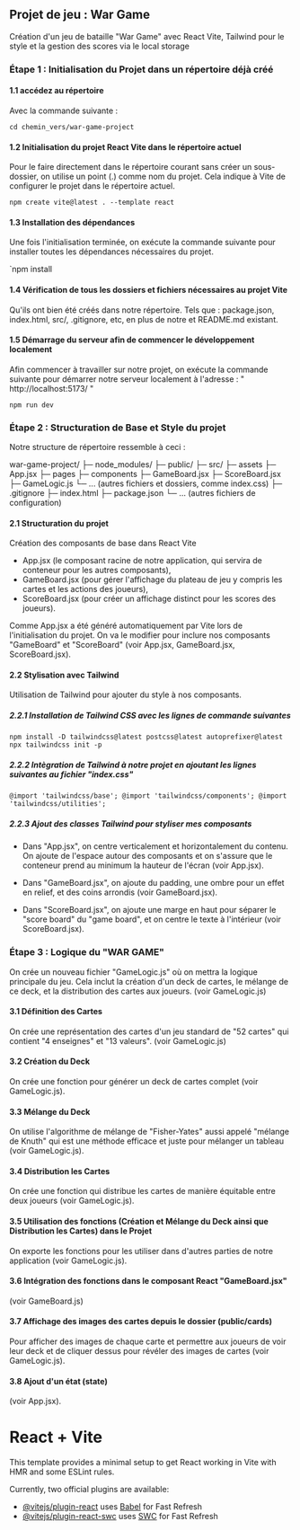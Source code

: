 ## Projet de jeu : War Game 
Création d'un jeu de bataille "War Game" avec React Vite, Tailwind pour le style et la gestion des scores via le local 
storage

### Étape 1 : Initialisation du Projet dans un répertoire déjà créé

#### 1.1 accédez au répertoire 
Avec la commande suivante :

`cd chemin_vers/war-game-project`

#### 1.2 Initialisation du projet React Vite dans le répertoire actuel 
Pour le faire directement dans le répertoire courant sans créer un sous-dossier, on utilise un point (.) comme nom du 
projet. Cela indique à Vite de configurer le projet dans le répertoire actuel.

`npm create vite@latest . --template react`

#### 1.3 Installation des dépendances 
Une fois l'initialisation terminée, on exécute la commande suivante pour installer toutes les dépendances nécessaires 
du projet.

`npm install

#### 1.4 Vérification de tous les dossiers et fichiers nécessaires au projet Vite
Qu'ils ont bien été créés dans notre répertoire. Tels que : package.json, index.html, src/, .gitignore, etc, en plus de 
notre et README.md existant.

#### 1.5 Démarrage du serveur afin de commencer le développement localement
Afin commencer à travailler sur notre projet, on exécute la commande suivante pour démarrer notre serveur localement à 
l'adresse : " http://localhost:5173/ "

`npm run dev` 

### Étape 2 : Structuration de Base et Style du projet

Notre structure de répertoire ressemble à ceci :

war-game-project/
   ├─ node_modules/
   ├─ public/
   ├─ src/
      ├─ assets
      ├─ App.jsx
      ├─ pages
      ├─ components 
         ├─ GameBoard.jsx
         ├─ ScoreBoard.jsx
         ├─ GameLogic.js
      └─ ... (autres fichiers et dossiers, comme index.css)
   ├─ .gitignore
   ├─ index.html
   ├─ package.json
   └─ ... (autres fichiers de configuration)

#### 2.1 Structuration du projet
Création des composants de base dans React Vite

- App.jsx (le composant racine de notre application, qui servira de conteneur pour les autres composants),
- GameBoard.jsx (pour gérer l'affichage du plateau de jeu y compris les cartes et les actions des joueurs), 
- ScoreBoard.jsx (pour créer un affichage distinct pour les scores des joueurs).

Comme App.jsx a été généré automatiquement par Vite lors de l'initialisation du projet. 
On va le modifier pour inclure nos composants "GameBoard" et "ScoreBoard" (voir App.jsx, GameBoard.jsx, ScoreBoard.jsx).

#### 2.2 Stylisation avec Tailwind
Utilisation de Tailwind pour ajouter du style à nos composants.

##### 2.2.1 Installation de Tailwind CSS avec les lignes de commande suivantes

`npm install -D tailwindcss@latest postcss@latest autoprefixer@latest`
`npx tailwindcss init -p`

##### 2.2.2 Intègration de Tailwind à notre projet en ajoutant les lignes suivantes au fichier "index.css"

`@import 'tailwindcss/base';
@import 'tailwindcss/components';
@import 'tailwindcss/utilities';
`
##### 2.2.3 Ajout des classes Tailwind pour styliser mes composants
- Dans "App.jsx", on centre verticalement et horizontalement du contenu. On ajoute de l'espace autour des composants et 
on s'assure que le conteneur prend au minimum la hauteur de l'écran (voir App.jsx).

- Dans "GameBoard.jsx", on ajoute du padding, une ombre pour un effet en relief, et des coins arrondis 
(voir GameBoard.jsx). 

- Dans "ScoreBoard.jsx", on ajoute une marge en haut pour séparer le "score board" du "game board", et on centre le 
texte à l'intérieur (voir ScoreBoard.jsx).

### Étape 3 : Logique du "WAR GAME" 
On crée un nouveau fichier "GameLogic.js" où on mettra la logique principale du jeu.
Cela inclut la création d'un deck de cartes, le mélange de ce deck, et la distribution des cartes aux joueurs. 
(voir GameLogic.js)

#### 3.1 Définition des Cartes
On crée une représentation des cartes d'un jeu standard de "52 cartes" qui contient "4 enseignes" et "13 valeurs".
(voir GameLogic.js)

#### 3.2 Création du Deck
On crée une fonction pour générer un deck de cartes complet (voir GameLogic.js).

#### 3.3 Mélange du Deck
On utilise l'algorithme de mélange de "Fisher-Yates" aussi appelé "mélange de Knuth" qui est une méthode efficace et 
juste pour mélanger un tableau (voir GameLogic.js).

#### 3.4 Distribution les Cartes
On crée une fonction qui distribue les cartes de manière équitable entre deux joueurs (voir GameLogic.js).

#### 3.5 Utilisation des fonctions (Création et Mélange du Deck ainsi que Distribution les Cartes) dans le Projet
On exporte les fonctions pour les utiliser dans d'autres parties de notre application (voir GameLogic.js).

#### 3.6 Intégration des fonctions dans le composant React "GameBoard.jsx" 
(voir GameBoard.js)

#### 3.7 Affichage des images des cartes depuis le dossier (public/cards)
Pour afficher des images de chaque carte et permettre aux joueurs de voir leur deck et de cliquer dessus pour révéler des 
images de cartes (voir GameLogic.js). 

#### 3.8 Ajout d'un état (state) 
(voir App.jsx).


# React + Vite

This template provides a minimal setup to get React working in Vite with HMR and some ESLint rules.

Currently, two official plugins are available:

- [@vitejs/plugin-react](https://github.com/vitejs/vite-plugin-react/blob/main/packages/plugin-react/README.md) uses [Babel](https://babeljs.io/) for Fast Refresh
- [@vitejs/plugin-react-swc](https://github.com/vitejs/vite-plugin-react-swc) uses [SWC](https://swc.rs/) for Fast Refresh
